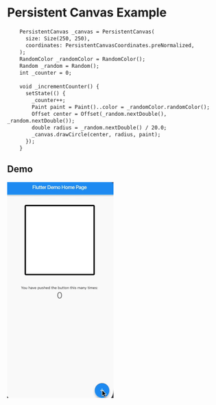 # Persistent Canvas Example

        PersistentCanvas _canvas = PersistentCanvas(
          size: Size(250, 250),
          coordinates: PersistentCanvasCoordinates.preNormalized,
        );
        RandomColor _randomColor = RandomColor();
        Random _random = Random();
        int _counter = 0;
         
        void _incrementCounter() {
          setState(() {
            _counter++;
            Paint paint = Paint()..color = _randomColor.randomColor();
            Offset center = Offset(_random.nextDouble(), _random.nextDouble());
            double radius = _random.nextDouble() / 20.0;
            _canvas.drawCircle(center, radius, paint);
          });
        }

## Demo

![](demo.gif)

